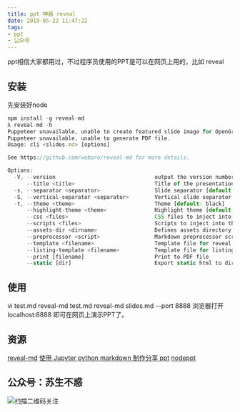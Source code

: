 ```yaml
---
title: ppt 神器 reveal
date: 2019-05-22 11:47:22
tags:
- ppt
- 公众号
---
```


ppt相信大家都用过，不过程序员使用的PPT是可以在网页上用的，比如 reveal
## 安装
先安装好node 
```js
npm install -g reveal-md
λ reveal-md -h
Puppeteer unavailable, unable to create featured slide image for OpenGraph metadata.
Puppeteer unavailable, unable to generate PDF file.
Usage: cli <slides.md> [options]

See https://github.com/webpro/reveal-md for more details.

Options:
  -V, --version                               output the version number
      --title <title>                         Title of the presentation
  -s, --separator <separator>                 Slide separator [default: 3 dashes (---) surrounded by two blank lines]
  -S, --vertical-separator <separator>        Vertical slide separator [default: 4 dashes (----) surrounded by two blank lines]
  -t, --theme <theme>                         Theme [default: black]
      --highlight-theme <theme>               Highlight theme [default: zenburn]
      --css <files>                           CSS files to inject into the page
      --scripts <files>                       Scripts to inject into the page
      --assets-dir <dirname>                  Defines assets directory name [default: _assets]
      --preprocessor <script>                 Markdown preprocessor script
      --template <filename>                   Template file for reveal.js
      --listing-template <filename>           Template file for listing
      --print [filename]                      Print to PDF file
      --static [dir]                          Export static html to directory [_static]. Incompatible with --print.
```
 ## 使用
vi test.md
reveal-md test.md
reveal-md slides.md --port 8888
浏览器打开localhost:8888 即可在网页上演示PPT了。
## 资源
 [reveal-md](https://github.com/webpro/reveal-md#usage)
[使用 Jupyter python markdown 制作分享 ppt](https://github.com/PegasusWang/notebooks)
[nodeppt ](https://github.com/ksky521/nodeppt)
## 公众号：苏生不惑
 ![扫描二维码关注](https://upload-images.jianshu.io/upload_images/17817191-6e0079f95d4c0338.jpg?imageMogr2/auto-orient/strip%7CimageView2/2/w/1240)